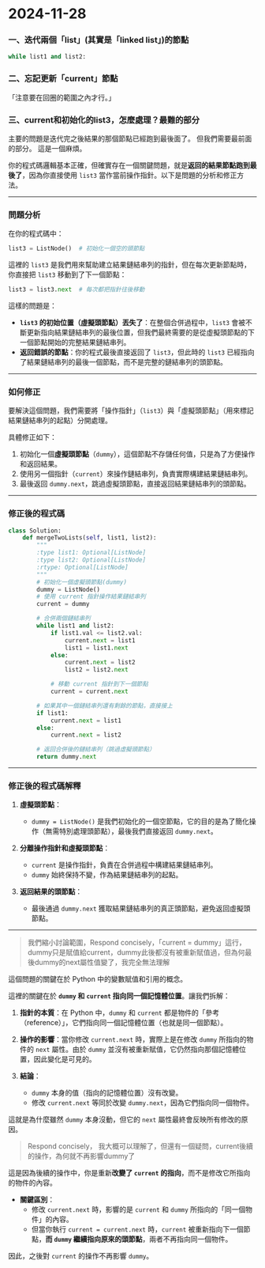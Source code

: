 # 2024-11-28

### 一、迭代兩個「list」(其實是「linked list」)的節點
```python
while list1 and list2:
```

### 二、忘記更新「current」節點
「注意要在回圈的範圍之內才行。」

### 三、current和初始化的list3，怎麼處理？最難的部分
主要的問題是迭代完之後結果的那個節點已經跑到最後面了。 但我們需要最前面的部分。 這是一個麻煩。

你的程式碼邏輯基本正確，但確實存在一個關鍵問題，就是**返回的結果節點跑到最後了**，因為你直接使用 `list3` 當作當前操作指針。以下是問題的分析和修正方法。

---

### 問題分析

在你的程式碼中：

```python
list3 = ListNode()  # 初始化一個空的頭節點
```

這裡的 `list3` 是我們用來幫助建立結果鏈結串列的指針，但在每次更新節點時，你直接把 `list3` 移動到了下一個節點：

```python
list3 = list3.next  # 每次都把指針往後移動
```

這樣的問題是：
- **`list3` 的初始位置（虛擬頭節點）丟失了**：在整個合併過程中，`list3` 會被不斷更新指向結果鏈結串列的最後位置，但我們最終需要的是從虛擬頭節點的下一個節點開始的完整結果鏈結串列。
- **返回錯誤的節點**：你的程式最後直接返回了 `list3`，但此時的 `list3` 已經指向了結果鏈結串列的最後一個節點，而不是完整的鏈結串列的頭節點。

---

### 如何修正

要解決這個問題，我們需要將「操作指針」（`list3`）與「虛擬頭節點」（用來標記結果鏈結串列的起點）分開處理。

具體修正如下：

1. 初始化一個**虛擬頭節點**（`dummy`），這個節點不存儲任何值，只是為了方便操作和返回結果。
2. 使用另一個指針（`current`）來操作鏈結串列，負責實際構建結果鏈結串列。
3. 最後返回 `dummy.next`，跳過虛擬頭節點，直接返回結果鏈結串列的頭節點。

---

### 修正後的程式碼

```python
class Solution:
    def mergeTwoLists(self, list1, list2):
        """
        :type list1: Optional[ListNode]
        :type list2: Optional[ListNode]
        :rtype: Optional[ListNode]
        """
        # 初始化一個虛擬頭節點(dummy)
        dummy = ListNode()
        # 使用 current 指針操作結果鏈結串列
        current = dummy

        # 合併兩個鏈結串列
        while list1 and list2:
            if list1.val <= list2.val:
                current.next = list1
                list1 = list1.next
            else:
                current.next = list2
                list2 = list2.next

            # 移動 current 指針到下一個節點
            current = current.next

        # 如果其中一個鏈結串列還有剩餘的節點，直接接上
        if list1:
            current.next = list1
        else:
            current.next = list2

        # 返回合併後的鏈結串列（跳過虛擬頭節點）
        return dummy.next
```

---

### 修正後的程式碼解釋

1. **虛擬頭節點**：
    - `dummy = ListNode()` 是我們初始化的一個空節點，它的目的是為了簡化操作（無需特別處理頭節點），最後我們直接返回 `dummy.next`。

2. **分離操作指針和虛擬頭節點**：
    - `current` 是操作指針，負責在合併過程中構建結果鏈結串列。
    - `dummy` 始終保持不變，作為結果鏈結串列的起點。

3. **返回結果的頭節點**：
    - 最後通過 `dummy.next` 獲取結果鏈結串列的真正頭節點，避免返回虛擬頭節點。

---

> 我們縮小討論範圍，Respond concisely，「current = dummy」這行，dummy只是賦值給current，dummy此後都沒有被重新賦值過，但為何最後dummy的next屬性值變了，我完全無法理解

這個問題的關鍵在於 Python 中的變數賦值和引用的概念。

這裡的關鍵在於 **`dummy` 和 `current` 指向同一個記憶體位置**。讓我們拆解：

1. **指針的本質**：在 Python 中，`dummy` 和 `current` 都是物件的「參考（reference）」，它們指向同一個記憶體位置（也就是同一個節點）。

2. **操作的影響**：當你修改 `current.next` 時，實際上是在修改 `dummy` 所指向的物件的 `next` 屬性。由於 `dummy` 並沒有被重新賦值，它仍然指向那個記憶體位置，因此變化是可見的。

3. **結論**：
   - `dummy` 本身的值（指向的記憶體位置）沒有改變。
   - 修改 `current.next` 等同於改變 `dummy.next`，因為它們指向同一個物件。

這就是為什麼雖然 `dummy` 本身沒動，但它的 `next` 屬性最終會反映所有修改的原因。

>Respond concisely， 我大概可以理解了，但還有一個疑問，current後續的操作，為何就不再影響dummy了

這是因為後續的操作中，你是重新**改變了 `current` 的指向**，而不是修改它所指向的物件的內容。

- **關鍵區別**：
  - 修改 `current.next` 時，影響的是 `current` 和 `dummy` 所指向的「同一個物件」的內容。
  - 但當你執行 `current = current.next` 時，`current` 被重新指向下一個節點，**而 `dummy` 繼續指向原來的頭節點**，兩者不再指向同一個物件。

因此，之後對 `current` 的操作不再影響 `dummy`。
